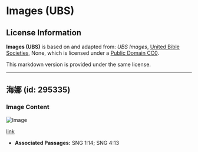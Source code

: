 # Images (UBS)

## License Information

**Images (UBS)** is based on and adapted from: _UBS Images_, [United Bible Societies](https://unitedbiblesocieties.org/), None, which is licensed under a [Public Domain CC0](https://creativecommons.org/public-domain/cc0/).

This markdown version is provided under the same license.



--------------------------------

## 海娜 (id: 295335)

### Image Content

![Image](https://cdn.aquifer.bible/aquifer-content/resources/Media/WEB-0292_henna.jpg)

[link](https://cdn.aquifer.bible/aquifer-content/resources/Media/WEB-0292_henna.jpg)

* **Associated Passages:** SNG 1:14; SNG 4:13

